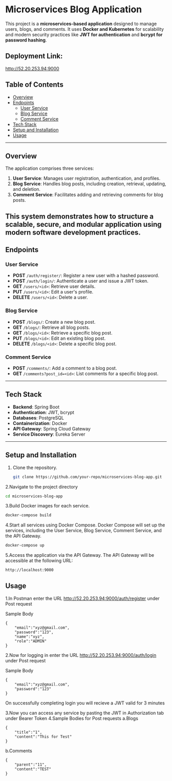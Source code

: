 # Microservices Blog Application

This project is a **microservices-based application** designed to manage users, blogs, and comments. It uses **Docker and Kubernetes** for scalability and modern security practices like **JWT for authentication** and **bcrypt for password hashing**.

## Deployment Link:
http://52.20.253.94:9000


## Table of Contents
- [Overview](#overview)
- [Endpoints](#endpoints)
  - [User Service](#user-service)
  - [Blog Service](#blog-service)
  - [Comment Service](#comment-service)
- [Tech Stack](#tech-stack)
- [Setup and Installation](#setup-and-installation)
- [Usage](#Usage)
---

## Overview

The application comprises three services:
1. **User Service**: Manages user registration, authentication, and profiles.
2. **Blog Service**: Handles blog posts, including creation, retrieval, updating, and deletion.
3. **Comment Service**: Facilitates adding and retrieving comments for blog posts.

This system demonstrates how to structure a scalable, secure, and modular application using modern software development practices.
---

## Endpoints

### User Service
- **POST** `/auth/register/`: Register a new user with a hashed password.
- **POST** `/auth/login/`: Authenticate a user and issue a JWT token.
- **GET** `/users/<id>`: Retrieve user details.
- **PUT** `/users/<id>`: Edit a user's profile.
- **DELETE** `/users/<id>`: Delete a user.

### Blog Service
- **POST** `/blogs/`: Create a new blog post.
- **GET** `/blogs/`: Retrieve all blog posts.
- **GET** `/blogs/<id>`: Retrieve a specific blog post.
- **PUT** `/blogs/<id>`: Edit an existing blog post.
- **DELETE** `/blogs/<id>`: Delete a specific blog post.

### Comment Service
- **POST** `/comments/`: Add a comment to a blog post.
- **GET** `/comments?post_id=<id>`: List comments for a specific blog post.

---

## Tech Stack

- **Backend**: Spring Boot
- **Authentication**: JWT, bcrypt
- **Databases**: PostgreSQL
- **Containerization**: Docker
- **API Gateway**: Spring Cloud Gateway
- **Service Discovery**: Eureka Server

---

## Setup and Installation

1. Clone the repository.
   ```bash
   git clone https://github.com/your-repo/microservices-blog-app.git
   ```
2.Navigate to the project directory
  ```bash
  cd microservices-blog-app
```
3.Build Docker images for each service.
  ```bash
  docker-compose build
```
4.Start all services using Docker Compose.
Docker Compose will set up the services, including the User Service, Blog Service, Comment Service, and the API Gateway.
```bash
docker-compose up
```
5.Access the application via the API Gateway.
The API Gateway will be accessible at the following URL:
```bash
http://localhost:9000
```

## Usage
1.In Postman enter the URL http://52.20.253.94:9000/auth/register under Post request

Sample Body
```
{
    "email":"xyz@gmail.com",
    "password":"123",
    "name":"xyz",
    "role":"ADMIN"
}
```
2.Now for logging in enter the URL http://52.20.253.94:9000/auth/login under Post request

Sample Body
```
{ 
    "email":"xyz@gmail.com",
    "password":"123"
}
```
On successfully completing login you will recieve a JWT valid for 3 minutes

3.Now you can access any service by pasting the JWT in Authorization tab under Bearer Token
4.Sample Bodies for Post requests
a.Blogs
```
{
    "title":"1",
    "content":"This for Test"
}
```
b.Comments
```
{ 
    "parent":"11",
    "content":"TEST"
}
```




  
